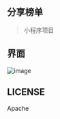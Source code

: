 ## 分享榜单
> 小程序项目


## 界面
![image](http://cdn.hocgin.top/%E4%BB%8B%E7%BB%8D.2019-05-01%2017_41_07.gif)

## LICENSE
Apache